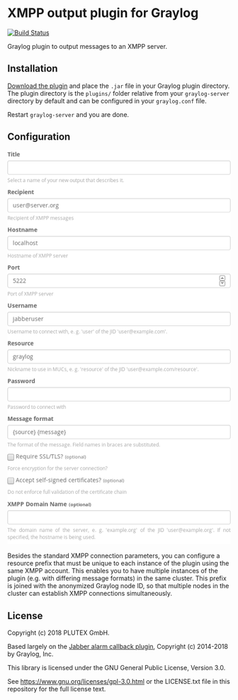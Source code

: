 # XMPP output plugin for Graylog

[![Build Status](https://api.travis-ci.org/PLUTEX/graylog-plugin-output-xmpp.svg?branch=master)](https://travis-ci.org/PLUTEX/graylog-plugin-output-xmpp)

Graylog plugin to output messages to an XMPP server.

Installation
------------
[Download the plugin](https://github.com/PLUTEX/graylog-plugin-output-xmpp/releases)
and place the `.jar` file in your Graylog plugin directory. The plugin directory
is the `plugins/` folder relative from your `graylog-server` directory by default
and can be configured in your `graylog.conf` file.

Restart `graylog-server` and you are done.

Configuration
-------------

![Configuration screen](screenshot-settings.png)

Besides the standard XMPP connection parameters, you can configure a resource
prefix that must be unique to each instance of the plugin using the same XMPP
account. This enables you to have multiple instances of the plugin (e.g. with
differing message formats) in the same cluster. This prefix is joined with the
anonymized Graylog node ID, so that multiple nodes in the cluster can establish
XMPP connections simultaneously.

License
-------

Copyright (c) 2018 PLUTEX GmbH.

Based largely on the [Jabber alarm callback plugin](https://github.com/graylog-labs/graylog-plugin-jabber), Copyright (c) 2014-2018 by Graylog, Inc.

This library is licensed under the GNU General Public License, Version 3.0.

See https://www.gnu.org/licenses/gpl-3.0.html or the LICENSE.txt file in this repository for the full license text.
